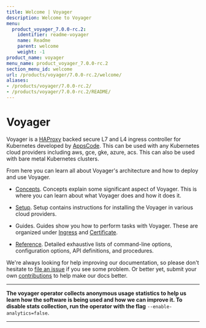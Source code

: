 ```yaml
---
title: Welcome | Voyager
description: Welcome to Voyager
menu:
  product_voyager_7.0.0-rc.2:
    identifier: readme-voyager
    name: Readme
    parent: welcome
    weight: -1
product_name: voyager
menu_name: product_voyager_7.0.0-rc.2
section_menu_id: welcome
url: /products/voyager/7.0.0-rc.2/welcome/
aliases:
- /products/voyager/7.0.0-rc.2/
- /products/voyager/7.0.0-rc.2/README/
---
```


# Voyager

Voyager is a [HAProxy](http://www.haproxy.org/) backed secure L7 and L4 ingress controller for Kubernetes developed by [AppsCode](https://appscode.com). This can be used with any Kubernetes cloud providers including aws, gce, gke, azure, acs. This can also be used with bare metal Kubernetes clusters.

From here you can learn all about Voyager's architecture and how to deploy and use Voyager.

- [Concepts](/products/voyager/7.0.0-rc.2/concepts/). Concepts explain some significant aspect of Voyager. This
is where you can learn about what Voyager does and how it does it.

- [Setup](/products/voyager/7.0.0-rc.2/setup/). Setup contains instructions for installing
  the Voyager in various cloud providers.

- Guides. Guides show you how to perform tasks with Voyager. These are organized under [Ingress](/products/voyager/7.0.0-rc.2/guides/ingress) and [Certificate](/products/voyager/7.0.0-rc.2/guides/certificate).

- [Reference](/products/voyager/7.0.0-rc.2/reference/). Detailed exhaustive lists of
command-line options, configuration options, API definitions, and procedures.

We're always looking for help improving our documentation, so please don't hesitate to
[file an issue](https://github.com/appscode/voyager/issues/new) if you see some problem.
Or better yet, submit your own [contributions](/products/voyager/7.0.0-rc.2/CONTRIBUTING) to help
make our docs better.

---

**The voyager operator collects anonymous usage statistics to help us learn how the software is being used and how we can improve it.
To disable stats collection, run the operator with the flag** `--enable-analytics=false`.

---
